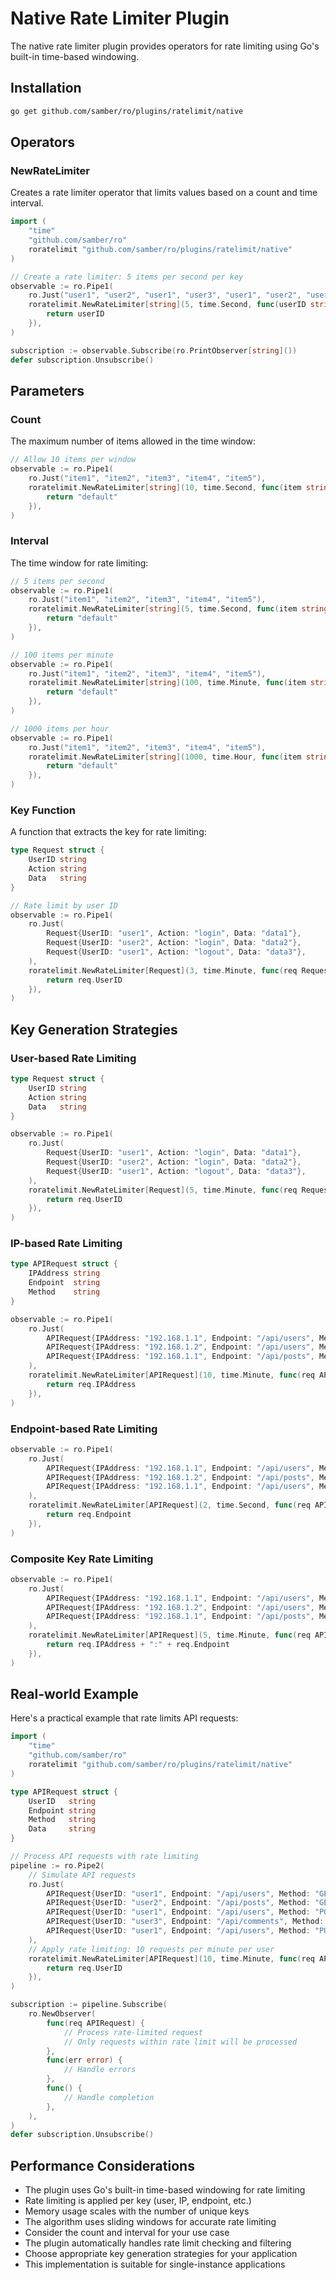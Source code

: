# Native Rate Limiter Plugin

The native rate limiter plugin provides operators for rate limiting using Go's built-in time-based windowing.

## Installation

```bash
go get github.com/samber/ro/plugins/ratelimit/native
```

## Operators

### NewRateLimiter

Creates a rate limiter operator that limits values based on a count and time interval.

```go
import (
    "time"
    "github.com/samber/ro"
    roratelimit "github.com/samber/ro/plugins/ratelimit/native"
)

// Create a rate limiter: 5 items per second per key
observable := ro.Pipe1(
    ro.Just("user1", "user2", "user1", "user3", "user1", "user2", "user1"),
    roratelimit.NewRateLimiter[string](5, time.Second, func(userID string) string {
        return userID
    }),
)

subscription := observable.Subscribe(ro.PrintObserver[string]())
defer subscription.Unsubscribe()
```

## Parameters

### Count

The maximum number of items allowed in the time window:

```go
// Allow 10 items per window
observable := ro.Pipe1(
    ro.Just("item1", "item2", "item3", "item4", "item5"),
    roratelimit.NewRateLimiter[string](10, time.Second, func(item string) string {
        return "default"
    }),
)
```

### Interval

The time window for rate limiting:

```go
// 5 items per second
observable := ro.Pipe1(
    ro.Just("item1", "item2", "item3", "item4", "item5"),
    roratelimit.NewRateLimiter[string](5, time.Second, func(item string) string {
        return "default"
    }),
)

// 100 items per minute
observable := ro.Pipe1(
    ro.Just("item1", "item2", "item3", "item4", "item5"),
    roratelimit.NewRateLimiter[string](100, time.Minute, func(item string) string {
        return "default"
    }),
)

// 1000 items per hour
observable := ro.Pipe1(
    ro.Just("item1", "item2", "item3", "item4", "item5"),
    roratelimit.NewRateLimiter[string](1000, time.Hour, func(item string) string {
        return "default"
    }),
)
```

### Key Function

A function that extracts the key for rate limiting:

```go
type Request struct {
    UserID string
    Action string
    Data   string
}

// Rate limit by user ID
observable := ro.Pipe1(
    ro.Just(
        Request{UserID: "user1", Action: "login", Data: "data1"},
        Request{UserID: "user2", Action: "login", Data: "data2"},
        Request{UserID: "user1", Action: "logout", Data: "data3"},
    ),
    roratelimit.NewRateLimiter[Request](3, time.Minute, func(req Request) string {
        return req.UserID
    }),
)
```

## Key Generation Strategies

### User-based Rate Limiting

```go
type Request struct {
    UserID string
    Action string
    Data   string
}

observable := ro.Pipe1(
    ro.Just(
        Request{UserID: "user1", Action: "login", Data: "data1"},
        Request{UserID: "user2", Action: "login", Data: "data2"},
        Request{UserID: "user1", Action: "logout", Data: "data3"},
    ),
    roratelimit.NewRateLimiter[Request](5, time.Minute, func(req Request) string {
        return req.UserID
    }),
)
```

### IP-based Rate Limiting

```go
type APIRequest struct {
    IPAddress string
    Endpoint  string
    Method    string
}

observable := ro.Pipe1(
    ro.Just(
        APIRequest{IPAddress: "192.168.1.1", Endpoint: "/api/users", Method: "GET"},
        APIRequest{IPAddress: "192.168.1.2", Endpoint: "/api/users", Method: "GET"},
        APIRequest{IPAddress: "192.168.1.1", Endpoint: "/api/posts", Method: "POST"},
    ),
    roratelimit.NewRateLimiter[APIRequest](10, time.Minute, func(req APIRequest) string {
        return req.IPAddress
    }),
)
```

### Endpoint-based Rate Limiting

```go
observable := ro.Pipe1(
    ro.Just(
        APIRequest{IPAddress: "192.168.1.1", Endpoint: "/api/users", Method: "GET"},
        APIRequest{IPAddress: "192.168.1.2", Endpoint: "/api/posts", Method: "GET"},
        APIRequest{IPAddress: "192.168.1.1", Endpoint: "/api/users", Method: "POST"},
    ),
    roratelimit.NewRateLimiter[APIRequest](2, time.Second, func(req APIRequest) string {
        return req.Endpoint
    }),
)
```

### Composite Key Rate Limiting

```go
observable := ro.Pipe1(
    ro.Just(
        APIRequest{IPAddress: "192.168.1.1", Endpoint: "/api/users", Method: "GET"},
        APIRequest{IPAddress: "192.168.1.2", Endpoint: "/api/users", Method: "GET"},
        APIRequest{IPAddress: "192.168.1.1", Endpoint: "/api/posts", Method: "GET"},
    ),
    roratelimit.NewRateLimiter[APIRequest](5, time.Minute, func(req APIRequest) string {
        return req.IPAddress + ":" + req.Endpoint
    }),
)
```

## Real-world Example

Here's a practical example that rate limits API requests:

```go
import (
    "time"
    "github.com/samber/ro"
    roratelimit "github.com/samber/ro/plugins/ratelimit/native"
)

type APIRequest struct {
    UserID   string
    Endpoint string
    Method   string
    Data     string
}

// Process API requests with rate limiting
pipeline := ro.Pipe2(
    // Simulate API requests
    ro.Just(
        APIRequest{UserID: "user1", Endpoint: "/api/users", Method: "GET", Data: "data1"},
        APIRequest{UserID: "user2", Endpoint: "/api/posts", Method: "GET", Data: "data2"},
        APIRequest{UserID: "user1", Endpoint: "/api/users", Method: "POST", Data: "data3"},
        APIRequest{UserID: "user3", Endpoint: "/api/comments", Method: "GET", Data: "data4"},
        APIRequest{UserID: "user1", Endpoint: "/api/users", Method: "PUT", Data: "data5"},
    ),
    // Apply rate limiting: 10 requests per minute per user
    roratelimit.NewRateLimiter[APIRequest](10, time.Minute, func(req APIRequest) string {
        return req.UserID
    }),
)

subscription := pipeline.Subscribe(
    ro.NewObserver(
        func(req APIRequest) {
            // Process rate-limited request
            // Only requests within rate limit will be processed
        },
        func(err error) {
            // Handle errors
        },
        func() {
            // Handle completion
        },
    ),
)
defer subscription.Unsubscribe()
```

## Performance Considerations

- The plugin uses Go's built-in time-based windowing for rate limiting
- Rate limiting is applied per key (user, IP, endpoint, etc.)
- Memory usage scales with the number of unique keys
- The algorithm uses sliding windows for accurate rate limiting
- Consider the count and interval for your use case
- The plugin automatically handles rate limit checking and filtering
- Choose appropriate key generation strategies for your application
- This implementation is suitable for single-instance applications 